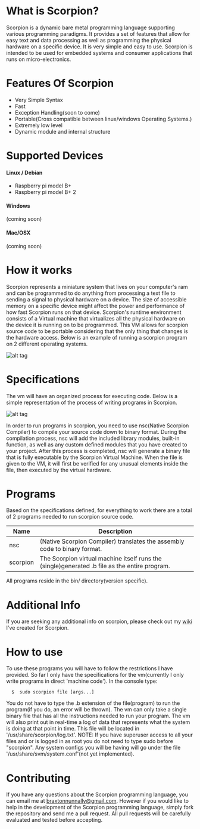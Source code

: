 # What is Scorpion?
Scorpion is a dynamic bare metal programming language supporting various programming paradigms. It provides a set of features that allow for easy text and data processing as well as programming the physical hardware on a specific device. It is very simple and easy to use. Scorpion is intended to be used for embedded systems and consumer applications that runs on micro-electronics.

# Features Of Scorpion
- Very Simple Syntax
- Fast
- Exception Handling(soon to come)
- Portable(Cross compatible between linux/windows Operating Systems.)
- Extremely low level
- Dynamic module and internal structure

# Supported Devices

#### Linux / Debian
- Raspberry pi model B+
- Raspberry pi model B+ 2

#### Windows
(coming soon)

#### Mac/OSX
(coming soon)

# How it works
Scorpion represents a miniature system that lives on your computer's ram and can be programmed to do anything from processing a text file to sending a signal to physical hardware on a device. The size of accessible memory on a specific device might affect the power and performance of how fast Scorpion runs on that device. Scorpion's runtime environment consists of a Virtual machine that virtualizes all the physical hardware on the device it is running on to be programmed. This VM allows for scorpion source code to be portable considering that the only thing that changes is the hardware access. Below is an example of running a scorpion program on 2 different operating systems.

![alt tag](https://github.com/AndroDevcd/Scorpion/blob/master/diagrams/platfom_execution.png)

# Specifications
The vm will have an organized process for executing code. Below is a simple representation of the process of writing programs in Scorpion.

![alt tag](https://github.com/AndroDevcd/Scorpion/blob/master/diagrams/Scorpion.png)

In order to run programs in scorpion, you need to use nsc(Native Scorpion Compiler) to compile your source code down to binary format. During the compilation process, nsc will add the included library modules, built-in function, as well as any custom defined modules that you have created to your project. After this process is completed, nsc will generate a binary file that is fully executable by the Scorpion Virtual Machine. When the file is given to the VM, it will first be verified for any unusual elements inside the file, then executed by the virtual hardware.



# Programs
Based on the specifications defined, for everything to work there are a total of 2 programs needed to run scorpion source code.

Name | Description
---- | -----------
nsc | (Native Scorpion Compiler) translates the assembly code to binary format.
scorpion | The Scorpion virtual machine itself runs the (single)generated .b file as the entire program.

All programs reside in the bin/ directory(version specific).

# Additional Info
If you are seeking any additional info on scorpion, please check out my [wiki](https://github.com/AndroDevcd/Scorpion/wiki) I've created for Scorpion.


# How to use
To use these programs you will have to follow the restrictions I have provided. So far I only have the specifications for the vm(currently I only write programs in direct 'machine code').
In the console type:

      $  sudo scorpion file [args...]
 
You do not have to type the .b extension of the file(program) to run the program(if you do, an error will be thrown).
The vm can only take a single binary file that has all the instructions needed to run your program. The vm will also print out in real-time a log of data that represents what the system is doing at that point in time. This file will be located in '/usr/share/scorpion/log.txt'. NOTE: If you have superuser access to all your files and or is logged in as root you do not need to type sudo before "scorpion". Any system configs you will be having will go under the file '/usr/share/svm/system.conf'(not yet implemented).

# Contributing
 If you have any questions about the Scorpion programming language, you can email me at braxtonnunnally@gmail.com. However if you would like to help in the development of the Scorpion programming language, simply fork the repository and send me a pull request. All pull requests will be carefully evaluated and tested before accepting.


